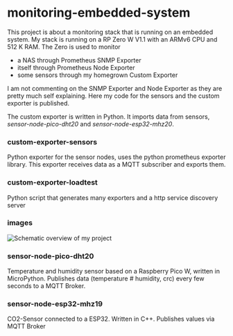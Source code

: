 ﻿# monitoring-embedded-system
This project is about a monitoring stack that is running on an embedded system. My stack is running on a RP Zero W V1.1 with an ARMv6 CPU and 512 K RAM. The Zero is used to monitor
- a NAS through Prometheus SNMP Exporter
- itself through Prometheus Node Exporter
- some sensors through my homegrown Custom Exporter

I am not commenting on the SNMP Exporter and Node Exporter as they are pretty much self explaining. Here my code for the sensors and the custom exporter is published.

The custom exporter is written in Python. It imports data from sensors, _sensor-node-pico-dht20_ and _sensor-node-esp32-mhz20_.


### custom-exporter-sensors
Python exporter for the sensor nodes, uses the python prometheus exporter library. This exporter receives data as a MQTT subscriber and exports them.

### custom-exporter-loadtest
Python script that generates many exporters and a http service discovery server

### images
![Schematic overview of my project](http://url/to/img.png)

### sensor-node-pico-dht20
Temperature and humidity sensor based on a Raspberry Pico W, written in MicroPython.
Publishes data (temperature # humidity, crc) every few seconds to a MQTT Broker.

### sensor-node-esp32-mhz19
CO2-Sensor connected to a ESP32. Written in C++. Publishes values via MQTT Broker
